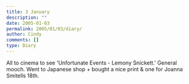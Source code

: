 ```yaml
---
title: 3 January
description: ""
date: 2005-01-03
permalink: 2005/01/03/diary/
author: Cindy
comments: []
type: Diary
---
```


All to cinema to see 'Unfortunate Events - Lemony Snickett.' General mooch. Went to Japanese shop + bought a nice print & one for Joanna Smitells 18th.
